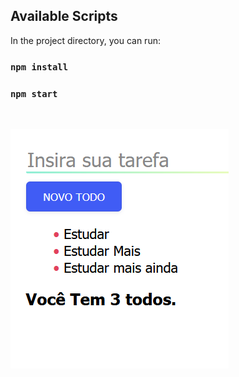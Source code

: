## Available Scripts

In the project directory, you can run:

### `npm install`

### `npm start`

<br />

![Screenshot](todo-print.png)
